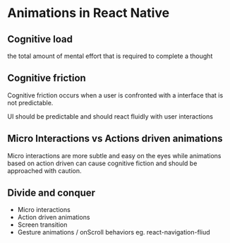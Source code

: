 # Animations in React Native

## Cognitive load

the total amount of mental effort that is required to complete a thought

## Cognitive friction 

Cognitive friction occurs when a user is confronted with a interface that is not predictable.

UI should be predictable and should react fluidly with user interactions 

## Micro Interactions vs Actions driven animations

Micro interactions are more subtle and easy on the eyes while animations based on action driven can cause cognitive fiction and should be approached with caution.

## Divide and conquer

- Micro interactions
- Action driven animations
- Screen transition 
- Gesture animations / onScroll behaviors eg. react-navigation-fliud